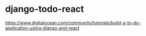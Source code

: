 # django-todo-react

https://www.digitalocean.com/community/tutorials/build-a-to-do-application-using-django-and-react
